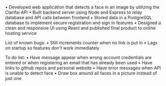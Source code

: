 •	Developed web application that detects a face in an image by utilizing the Clarifai API
•	Built backend server using Node and Express to relay database and API calls between frontend
•	Stored data in a PostgreSQL database to implement secure registration and sign in features
•	Designed a clean and responsive UI using React and published final product to online hosting service

List of known bugs:
•	Still increments counter when no link is put in
•	Lags on startup so features don't work immediately

To do list:
•	Have message appear when wrong account credentials are entered or when registering an email that has already been used
•	Have links to github repos and personal website
•	Have error messages when API is unable to detect face
•	Draw box around all faces in a picture instead of just one



